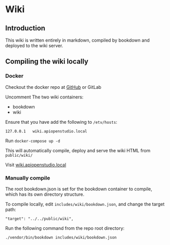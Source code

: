Wiki
====

Introduction
------------

This wiki is written entirely in markdown,
compiled by bookdown and deployed to the wiki server.

Compiling the wiki locally
--------------------------

### Docker

Checkout the docker repo at [GitHub](https://github.com/naala89/api_open_studio)
or GitLab

Uncomment The two wiki containers:

* bookdown
* wiki

Ensure that you have add the following to ```/etv/hosts```:

    127.0.0.1   wiki.apiopenstudio.local

Run ```docker-compose up -d```

This will automatically compile, deploy and serve the wiki HTML from ```public/wiki/```

Visit [wiki.apiopenstudio.local](https://wiki.apiopenstudio.local)

### Manually compile

The root bookdown.json is set for
the bookdown container to compile, which has its own directory structure.

To compile locally, edit ```includes/wiki/bookdown.json```, and change the target path:

    "target": "../../public/wiki",

Run the following command from the repo root directory:

    ./vendor/bin/bookdown includes/wiki/bookdown.json
